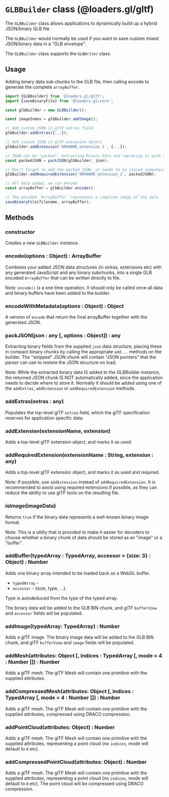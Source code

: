 # `GLBBuilder` class (@loaders.gl/gltf)

The `GLBBuilder` class allows applications to dynamically build up a hybrid JSON/binary GLB file.

The `GLBBuilder` would normally be used if you want to save custom mixed JSON/binary data in a "GLB envelope".

The `GLBBuilder` class supports the `GLBWriter` class.


## Usage

Adding binary data sub chunks to the GLB file, then calling encode to generate the complete `arrayBuffer`.

```js
import {GLBBuilder} from '@loaders.gl/gltf';
import {saveBinaryFile} from '@loaders.gl/core';

const glbBuilder = new GLBBuilder();

const imageIndex = glbBuilder.addImage();

// Add custom JSON in glTF extras field
glbBuilder.addExtras({...});

// Add custom JSON in glTF extension object
glbBuilder.addExtension('ORGNAME_extension_1', {...});

// JSON can be "packed", extracting binary data and replacing it with tokens.
const packedJSON = packJSON(glbBuilder, json);

// Don't forget to add the packed JSON, it needs to be stored somewhere
glbBuilder.addRequiredExtension('ORGNAME_extension_2', packedJSON);

// All data added, we can encode
const arrayBuffer = glbBuilder.encode();

// The encoded `ArrayBuffer` represents a complete image of the data
saveBinaryFile(filename, arrayBuffer);
```


## Methods

### constructor

Creates a new `GLBBuilder` instance.


### encode(options : Object) : ArrayBuffer

Combines your added JSON data structures (in extras, extensions etc) with any generated JavaScript and any binary subchunks, into a single GLB encoded `ArrayBuffer` that can be written directly to file.

Note: `encode()` is a one time operation. It should only be called once all data and binary buffers have been added to the builder.


### encodeWithMetadata(options : Object) : Object

A version of `encode` that return the final arrayBuffer together with the generated JSON.


### packJSON(json : any [, options : Object]) : any

Extracting binary fields from the supplied `json` data structure, placing these in compact binary chunks by calling the appropriate `add...` methods on the builder. The "stripped" JSON chunk will contain "JSON pointers" that the parser can use to restore the JSON structure on load.

Note: While the extracted binary data IS added to the GLBBuilder instance, the returned JSON chunk IS NOT automatically added, since the application needs to decide where to store it. Normally it should be added using one of the `addExtras`, `addExtension` or `addRequiredExtension` methods.


### addExtras(extras : any)

Populates the top-level glTF `extras` field, which the glTF specification reserves for application specific data.


### addExtension(extensionName, extension)

Adds a top-level glTF extension object, and marks it as used.


### addRequiredExtension(extensionName : String, extension : any)

Adds a top-level glTF extension object, and marks it as used and required.

Note: If possible, use `addExtension` instead of `addRequiredExtension`. It is recommended to avoid using required extensions if possible, as they can reduce the ability to use glTF tools on the resulting file.


### isImage(imageData)

Returns `true` if the binary data represents a well-known binary image format.

Note: This is a utility that is provided to make it easier for decoders to choose whether a binary chunk of data should be stored as an "image" or a "buffer".


### addBuffer(typedArray : TypedArray, accessor = {size: 3} : Object) : Number

Adds one binary array intended to be loaded back as a WebGL buffer.

* `typedArray` -
* `accessor` - {size, type, ...}.

Type is autodeduced from the type of the typed array.

The binary data will be added to the GLB BIN chunk, and glTF `bufferView` and `accessor` fields will be populated.


### addImage(typedArray: TypedArray) : Number

Adds a glTF image. The binary image data will be added to the GLB BIN chunk, and glTF `bufferView` and `image` fields will be populated.


### addMesh(attributes: Object [, indices : TypedArray [, mode = 4 : Number ]]) : Number

Adds a glTF mesh. The glTF Mesh will contain one primitive with the supplied attributes.


### addCompressedMesh(attributes: Object [, indices : TypedArray [, mode = 4 : Number ]]) : Number

Adds a glTF mesh. The glTF Mesh will contain one primitive with the supplied attributes, compressed using DRACO compression.


### addPointCloud(attributes: Object) : Number

Adds a glTF mesh. The glTF Mesh will contain one primitive with the supplied attributes, representing a point cloud (no `indices`, mode will default to `0` etc).


### addCompressedPointCloud(attributes: Object) : Number

Adds a glTF mesh. The glTF Mesh will contain one primitive with the supplied attributes, representing a point cloud (no `indices`, mode will default to `0` etc). The point cloud will be compressed using DRACO compression.
